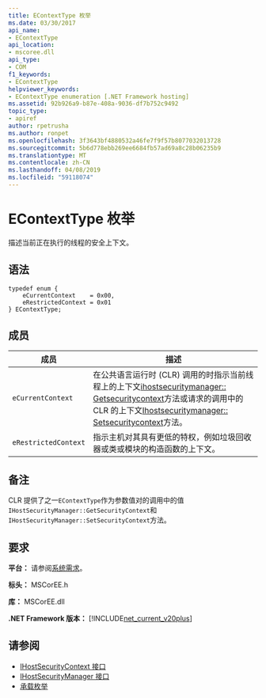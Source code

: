 ```yaml
---
title: EContextType 枚举
ms.date: 03/30/2017
api_name:
- EContextType
api_location:
- mscoree.dll
api_type:
- COM
f1_keywords:
- EContextType
helpviewer_keywords:
- EContextType enumeration [.NET Framework hosting]
ms.assetid: 92b926a9-b87e-408a-9036-df7b752c9492
topic_type:
- apiref
author: rpetrusha
ms.author: ronpet
ms.openlocfilehash: 3f3643bf4880532a46fe7f9f57b8077032013728
ms.sourcegitcommit: 5b6d778ebb269ee6684fb57ad69a8c28b06235b9
ms.translationtype: MT
ms.contentlocale: zh-CN
ms.lasthandoff: 04/08/2019
ms.locfileid: "59118074"
---
```

# <a name="econtexttype-enumeration"></a>EContextType 枚举
描述当前正在执行的线程的安全上下文。  
  
## <a name="syntax"></a>语法  
  
```  
typedef enum {  
    eCurrentContext    = 0x00,  
    eRestrictedContext = 0x01  
} EContextType;  
```  
  
## <a name="members"></a>成员  
  
|成员|描述|  
|------------|-----------------|  
|`eCurrentContext`|在公共语言运行时 (CLR) 调用的时指示当前线程上的上下文[ihostsecuritymanager:: Getsecuritycontext](../../../../docs/framework/unmanaged-api/hosting/ihostsecuritymanager-getsecuritycontext-method.md)方法或请求的调用中的 CLR 的上下文[Ihostsecuritymanager:: Setsecuritycontext](../../../../docs/framework/unmanaged-api/hosting/ihostsecuritymanager-setsecuritycontext-method.md)方法。|  
|`eRestrictedContext`|指示主机对其具有更低的特权，例如垃圾回收器或类或模块的构造函数的上下文。|  
  
## <a name="remarks"></a>备注  
 CLR 提供了之一`EContextType`作为参数值对的调用中的值`IHostSecurityManager::GetSecurityContext`和`IHostSecurityManager::SetSecurityContext`方法。  
  
## <a name="requirements"></a>要求  
 **平台：** 请参阅[系统需求](../../../../docs/framework/get-started/system-requirements.md)。  
  
 **标头：** MSCorEE.h  
  
 **库：** MSCorEE.dll  
  
 **.NET Framework 版本：** [!INCLUDE[net_current_v20plus](../../../../includes/net-current-v20plus-md.md)]  
  
## <a name="see-also"></a>请参阅

- [IHostSecurityContext 接口](../../../../docs/framework/unmanaged-api/hosting/ihostsecuritycontext-interface.md)
- [IHostSecurityManager 接口](../../../../docs/framework/unmanaged-api/hosting/ihostsecuritymanager-interface.md)
- [承载枚举](../../../../docs/framework/unmanaged-api/hosting/hosting-enumerations.md)

